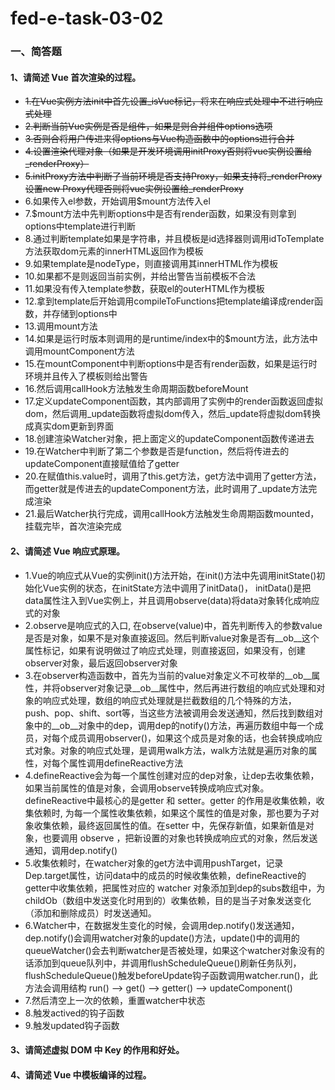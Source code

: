 # fed-e-task-03-02

### 一、简答题

#### 1、请简述 Vue 首次渲染的过程。
- ~~1.在Vue实例方法init中首先设置_isVue标记，将来在响应式处理中不进行响应式处理~~
- ~~2.判断当前Vue实例是否是组件，如果是则合并组件options选项~~
- ~~3.否则合将用户传进来得options与Vue构造函数中的options进行合并~~
- ~~4.设置渲染代理对象（如果是开发环境调用initProxy否则将vue实例设置给_renderProxy）~~
- ~~5.initProxy方法中判断了当前环境是否支持Proxy，如果支持将_renderProxy设置new Proxy代理否则将vue实例设置给_renderProxy~~
- 6.如果传入el参数，开始调用$mount方法传入el
- 7.$mount方法中先判断options中是否有render函数，如果没有则拿到options中template进行判断
- 8.通过判断template如果是字符串，并且模板是id选择器则调用idToTemplate方法获取dom元素的innerHTML返回作为模板
- 9.如果template是nodeType，则直接调用其innerHTML作为模板
- 10.如果都不是则返回当前实例，并给出警告当前模板不合法
- 11.如果没有传入template参数，获取el的outerHTML作为模板
- 12.拿到template后开始调用compileToFunctions把template编译成render函数，并存储到options中
- 13.调用mount方法
- 14.如果是运行时版本则调用的是runtime/index中的$mount方法，此方法中调用mountComponent方法
- 15.在mountComponent中判断options中是否有render函数，如果是运行时环境并且传入了模板则给出警告
- 16.然后调用callHook方法触发生命周期函数beforeMount
- 17.定义updateComponent函数，其内部调用了实例中的render函数返回虚拟dom，然后调用_update函数将虚拟dom传入，然后_update将虚拟dom转换成真实dom更新到界面
- 18.创建渲染Watcher对象，把上面定义的updateComponent函数传递进去
- 19.在Watcher中判断了第二个参数是否是function，然后将传进去的updateComponent直接赋值给了getter
- 20.在赋值this.value时，调用了this.get方法，get方法中调用了getter方法，而getter就是传进去的updateComponent方法，此时调用了_update方法完成渲染
- 21.最后Watcher执行完成，调用callHook方法触发生命周期函数mounted，挂载完毕，首次渲染完成
#### 2、请简述 Vue 响应式原理。
- 1.Vue的响应式从Vue的实例init()方法开始，在init()方法中先调用initState()初始化Vue实例的状态，在initState方法中调用了initData()， initData()是把data属性注入到Vue实例上，并且调用observe(data)将data对象转化成响应式的对象
- 2.observe是响应式的入口, 在observe(value)中，首先判断传入的参数value是否是对象，如果不是对象直接返回。然后判断value对象是否有__ob__这个属性标记，如果有说明做过了响应式处理，则直接返回，如果没有，创建observer对象，最后返回observer对象
- 3.在observer构造函数中，首先为当前的value对象定义不可枚举的__ob__属性，并将observer对象记录__ob__属性中，然后再进行数组的响应式处理和对象的响应式处理，数组的响应式处理就是拦截数组的几个特殊的方法，push、pop、shift、sort等，当这些方法被调用会发送通知，然后找到数组对象中的__ob__对象中的dep，调用dep的notify()方法，再遍历数组中每一个成员，对每个成员调用observer()，如果这个成员是对象的话，也会转换成响应式对象。对象的响应式处理，是调用walk方法，walk方法就是遍历对象的属性，对每个属性调用defineReactive方法
- 4.defineReactive会为每一个属性创建对应的dep对象，让dep去收集依赖，如果当前属性的值是对象，会调用observe转换成响应式对象。defineReactive中最核心的是getter 和 setter。getter 的作用是收集依赖，收集依赖时, 为每一个属性收集依赖，如果这个属性的值是对象，那也要为子对象收集依赖，最终返回属性的值。在setter 中，先保存新值，如果新值是对象，也要调用 observe ，把新设置的对象也转换成响应式的对象，然后发送通知，调用dep.notify()
- 5.收集依赖时，在watcher对象的get方法中调用pushTarget，记录Dep.target属性，访问data中的成员的时候收集依赖，defineReactive的getter中收集依赖，把属性对应的 watcher 对象添加到dep的subs数组中，为childOb（数组中发送变化时用到的）收集依赖，目的是当子对象发送变化（添加和删除成员）时发送通知。
- 6.Watcher中，在数据发生变化的时候，会调用dep.notify()发送通知，dep.notify()会调用watcher对象的update()方法，update()中的调用的queueWatcher()会去判断watcher是否被处理，如果这个watcher对象没有的话添加到queue队列中，并调用flushScheduleQueue()刷新任务队列，flushScheduleQueue()触发beforeUpdate钩子函数调用watcher.run()，此方法会调用结构 run() --> get() --> getter() --> updateComponent()
- 7.然后清空上一次的依赖，重置watcher中状态
- 8.触发actived的钩子函数
- 9.触发updated钩子函数

#### 3、请简述虚拟 DOM 中 Key 的作用和好处。

#### 4、请简述 Vue 中模板编译的过程。
